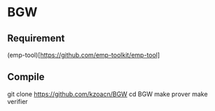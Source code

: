 # BGW

## Requirement

(emp-tool)[https://github.com/emp-toolkit/emp-tool]

## Compile

git clone https://github.com/kzoacn/BGW
cd BGW
make prover
make verifier
